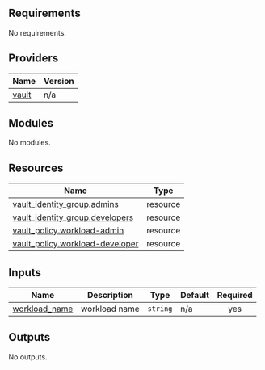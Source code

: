 <!-- BEGIN_TF_DOCS -->

## Requirements

No requirements.

## Providers

| Name                                                    | Version |
|---------------------------------------------------------|---------|
| <a name="provider_vault"></a> [vault](#provider\_vault) | n/a     |

## Modules

No modules.

## Resources

| Name                                                                                                                            | Type     |
|---------------------------------------------------------------------------------------------------------------------------------|----------|
| [vault_identity_group.admins](https://registry.terraform.io/providers/hashicorp/vault/latest/docs/resources/identity_group)     | resource |
| [vault_identity_group.developers](https://registry.terraform.io/providers/hashicorp/vault/latest/docs/resources/identity_group) | resource |
| [vault_policy.workload-admin](https://registry.terraform.io/providers/hashicorp/vault/latest/docs/resources/policy)             | resource |
| [vault_policy.workload-developer](https://registry.terraform.io/providers/hashicorp/vault/latest/docs/resources/policy)         | resource |

## Inputs

| Name                                                                        | Description   | Type     | Default | Required |
|-----------------------------------------------------------------------------|---------------|----------|---------|:--------:|
| <a name="input_workload_name"></a> [workload\_name](#input\_workload\_name) | workload name | `string` | n/a     |   yes    |

## Outputs

No outputs.
<!-- END_TF_DOCS -->